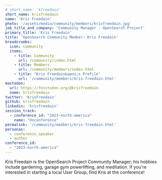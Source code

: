 ```yaml
---
# short_name: 'kfreedain'
short_name: krisfreedain
name: 'Kris Freedain'
photo: '/assets/media/community/members/krisfreedain.jpg'
job_title_and_company: 'Community Manager - OpenSearch Project'
primary_title: 'Kris Freedain'
title: 'OpenSearch Community Member: Kris Freedain'
breadcrumbs:
  icon: community
  items:
    - title: Community
      url: /community/index.html
    - title: Members
      url: /community/members/index.html
    - title: "Kris Freedain&apos;s Profile"
      url: '/community/members/kris-freedain.html'
mastodon:
  url: https://fosstodon.org/@krisfreedain
  name: krisfreedain
twitter: 'KrisFreedain'
github: krisfreedain
linkedin: 'krisfreedain'
session_track:
  - conference_id: "2023-north-america"
    name: "Unconference"
permalink: '/community/members/kris-freedain.html'
personas:
  - conference_speaker
  - author
conference_id:
  - "2023-north-america"
---
```


Kris Freedain is the OpenSearch Project Community Manager; his hobbies include gardening, garage gym powerlifting, and meditation. If you're interested in starting a local User Group, find Kris at the conference!
